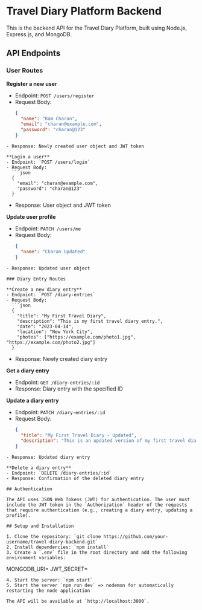 # Travel Diary Platform Backend

This is the backend API for the Travel Diary Platform, built using Node.js, Express.js, and MongoDB.

## API Endpoints

### User Routes

**Register a new user**
- Endpoint: `POST /users/register`
- Request Body:
  ```json
  {
    "name": "Ram Charan",
    "email": "charan@example.com",
    "password": "charan@123"
  }
```
- Response: Newly created user object and JWT token

**Login a user**
- Endpoint: `POST /users/login`
- Request Body:
  ```json
  {
    "email": "charan@example.com",
    "password": "charan@123"
  }
```
- Response: User object and JWT token

**Update user profile**
- Endpoint: `PATCH /users/me`
- Request Body:
  ```json
  {
    "name": "Charan Updated"
  }
```
- Response: Updated user object

### Diary Entry Routes

**Create a new diary entry**
- Endpoint: `POST /diary-entries`
- Request Body:
  ```json
  {
    "title": "My First Travel Diary",
    "description": "This is my first travel diary entry.",
    "date": "2023-04-14",
    "location": "New York City",
    "photos": ["https://example.com/photo1.jpg", "https://example.com/photo2.jpg"]
  }
```
- Response: Newly created diary entry

**Get a diary entry**
- Endpoint: `GET /diary-entries/:id`
- Response: Diary entry with the specified ID

**Update a diary entry**
- Endpoint: `PATCH /diary-entries/:id`
- Request Body:
  ```json
  {
    "title": "My First Travel Diary - Updated",
    "description": "This is an updated version of my first travel diary entry."
  }
```
- Response: Updated diary entry

**Delete a diary entry**
- Endpoint: `DELETE /diary-entries/:id`
- Response: Confirmation of the deleted diary entry

## Authentication

The API uses JSON Web Tokens (JWT) for authentication. The user must include the JWT token in the `Authorization` header of the requests that require authentication (e.g., creating a diary entry, updating a profile).

## Setup and Installation

1. Clone the repository: `git clone https://github.com/your-username/travel-diary-backend.git`
2. Install dependencies: `npm install`
3. Create a `.env` file in the root directory and add the following environment variables:
   ```
   MONGODB_URI=<your-mongodb-connection-string>
   JWT_SECRET=<your-jwt-secret-key>
   ```
4. Start the server: `npm start`
5. Start the server `npm run dev` => nodemon for automatically restarting the node application

The API will be available at `http://localhost:3000`.
